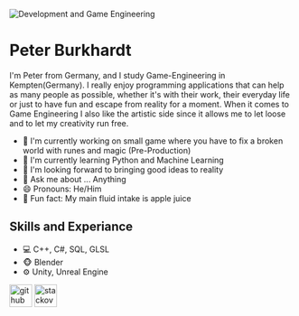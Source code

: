 ![Development and Game Engineering](https://arturssmirnovs.github.io/github-profile-readme-generator/images/banner.png)

# Peter Burkhardt
I'm Peter from Germany, and I study Game-Engineering in Kempten(Germany). I really enjoy programming applications that can help as many people as possible, whether it's with their work, their everyday life or just to have fun and escape from reality for a moment. When it comes to Game Engineering I also like the artistic side since it allows me to let loose and to let my creativity run free.
<br />
- 🔭 I'm currently working on small game where you have to fix a broken world with runes and magic (Pre-Production)
- 🌱 I'm currently learning Python and Machine Learning
- 👯 I'm looking forward to bringing good ideas to reality
- 💬 Ask me about ... Anything
- 😄 Pronouns: He/Him
- 🧃 Fun fact: My main fluid intake is apple juice

## Skills and Experiance
* 💻 C++, C#, SQL, GLSL
* 🐵 Blender
* ⚙️ Unity, Unreal Engine

[<img src='https://cdn.jsdelivr.net/npm/simple-icons@3.0.1/icons/github.svg' alt='github' height='40'>](https://github.com/Poseudon)  [<img src='https://cdn.jsdelivr.net/npm/simple-icons@3.0.1/icons/stackoverflow.svg' alt='stackoverflow' height='40'>](https://stackoverflow.com/users/14147957)
